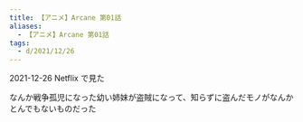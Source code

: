 ```yaml
---
title: 【アニメ】Arcane 第01話
aliases:
  - 【アニメ】Arcane 第01話
tags:
  - d/2021/12/26
---
```


2021-12-26 Netflix で見た

なんか戦争孤児になった幼い姉妹が盗賊になって、知らずに盗んだモノがなんかとんでもないものだった


